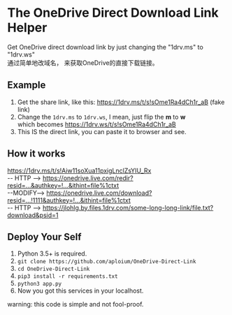 # The OneDrive Direct Download Link Helper

Get OneDrive direct download link by just changing the "1drv.ms" to "1drv.ws"  
通过简单地改域名， 来获取OneDrive的直接下载链接。

## Example

1. Get the share link, like this: https://1drv.ms/t/s!sOme1Ra4dCh1r_aB (fake link)
2. Change the `1drv.ms` to `1drv.ws`, I mean, just flip the **m** to **w**  
    which becomes https://1drv.ws/t/s!sOme1Ra4dCh1r_aB
3. This IS the direct link, you can paste it to browser and see.

## How it works

https://1drv.ms/t/s!Aiw11soXua11pxigLnclZsYIU_Rx  
-- HTTP --> https://onedrive.live.com/redir?resid=...&authkey=!...&ithint=file%1ctxt  
--MODIFY--> https://onedrive.live.com/download?resid=...!1111&authkey=!...&ithint=file%1ctxt  
-- HTTP --> https://jlohlg.by.files.1drv.com/some-long-long-link/file.txt?download&psid=1

## Deploy Your Self

1. Python 3.5+ is required.
2. `git clone https://github.com/aploium/OneDrive-Direct-Link`
3. `cd OneDrive-Direct-Link`
4. `pip3 install -r requirements.txt`
5. `python3 app.py`
6. Now you got this services in your localhost.

warning: this code is simple and not fool-proof.
